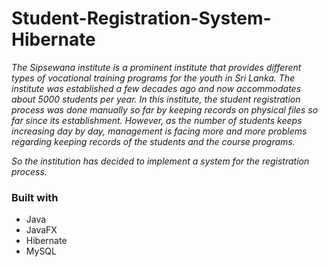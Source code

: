 # Student-Registration-System-Hibernate

*The Sipsewana institute is a prominent institute that provides different types of vocational training
programs for the youth in Sri Lanka. The institute was established a few decades ago and now
accommodates about 5000 students per year.*
*In this institute, the student registration process was done manually so far by keeping records on
physical files so far since its establishment. However, as the number of students keeps increasing day
by day, management is facing more and more problems regarding keeping records of the students
and the course programs.*

*So the institution has decided to implement a system for the registration process.*

### Built with

- Java
- JavaFX
- Hibernate
- MySQL